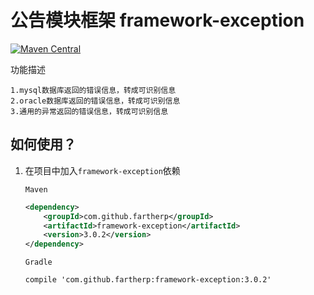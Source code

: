 # 公告模块框架 framework-exception
[![Maven Central](https://maven-badges.herokuapp.com/maven-central/com.github.fartherp/framework-exception/badge.svg)](https://maven-badges.herokuapp.com/maven-central/com.github.fartherp/framework-exception/)

功能描述

```
1.mysql数据库返回的错误信息，转成可识别信息
2.oracle数据库返回的错误信息，转成可识别信息
3.通用的异常返回的错误信息，转成可识别信息
```

## 如何使用？
1. 在项目中加入```framework-exception```依赖

    ```Maven```
    ``` xml
    <dependency>
        <groupId>com.github.fartherp</groupId>
        <artifactId>framework-exception</artifactId>
        <version>3.0.2</version>
    </dependency>
    ```
    ```Gradle```
    ```
    compile 'com.github.fartherp:framework-exception:3.0.2'
    ```